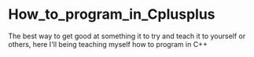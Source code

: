 # How_to_program_in_Cplusplus
The best way to get good at something it to try and teach it to yourself or others, here I'll being teaching myself how to program in C++
